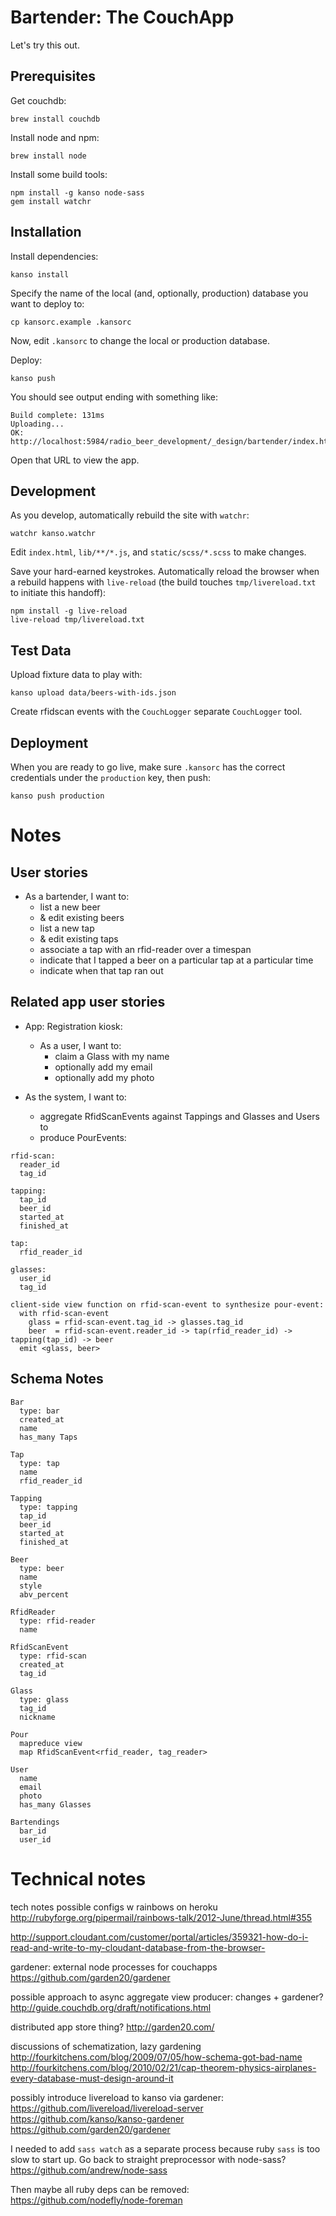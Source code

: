 Bartender: The CouchApp
========================

Let's try this out.


Prerequisites
-------------

Get couchdb:

```
brew install couchdb
```

Install node and npm:

```
brew install node
```

Install some build tools:

```
npm install -g kanso node-sass
gem install watchr
```



Installation
------------

Install dependencies:

```
kanso install
```

Specify the name of the local (and, optionally, production) database you want
to deploy to:

```
cp kansorc.example .kansorc
```

Now, edit `.kansorc` to change the local or production database.

Deploy:

```
kanso push
```

You should see output ending with something like:

```
Build complete: 131ms
Uploading...
OK: http://localhost:5984/radio_beer_development/_design/bartender/index.html
```

Open that URL to view the app.


Development
-------------

As you develop, automatically rebuild the site with `watchr`:

```
watchr kanso.watchr
```

Edit `index.html`, `lib/**/*.js`, and `static/scss/*.scss` to make changes.

Save your hard-earned keystrokes.  Automatically reload the browser when
a rebuild happens with `live-reload` (the build touches `tmp/livereload.txt`
to initiate this handoff):

```
npm install -g live-reload
live-reload tmp/livereload.txt
```

Test Data
-----------------
Upload fixture data to play with:

```
kanso upload data/beers-with-ids.json
```

Create rfidscan events with the `CouchLogger` separate `CouchLogger` tool.

Deployment
-----------------

When you are ready to go live, make sure `.kansorc` has the correct credentials
under the `production` key, then push:

```
kanso push production
```

Notes
===================

User stories
-------------------

* As a bartender, I want to:
  * list a new beer
  * & edit existing beers
  * list a new tap
  * & edit existing taps
  * associate a tap with an rfid-reader over a timespan
  * indicate that I tapped a beer on a particular tap at a particular time
  * indicate when that tap ran out

Related app user stories
--------------------------

* App: Registration kiosk:
  * As a user, I want to:
    * claim a Glass with my name
    * optionally add my email
    * optionally add my photo

* As the system, I want to:
  * aggregate RfidScanEvents against Tappings and Glasses and Users to
  * produce PourEvents:

```
rfid-scan:
  reader_id
  tag_id

tapping:
  tap_id
  beer_id
  started_at
  finished_at

tap:
  rfid_reader_id

glasses:
  user_id
  tag_id

client-side view function on rfid-scan-event to synthesize pour-event:
  with rfid-scan-event
    glass = rfid-scan-event.tag_id -> glasses.tag_id
    beer  = rfid-scan-event.reader_id -> tap(rfid_reader_id) -> tapping(tap_id) -> beer
  emit <glass, beer>
```


Schema Notes
---------------------

```
Bar
  type: bar
  created_at
  name
  has_many Taps

Tap
  type: tap
  name
  rfid_reader_id

Tapping
  type: tapping
  tap_id
  beer_id
  started_at
  finished_at

Beer
  type: beer
  name
  style
  abv_percent

RfidReader
  type: rfid-reader
  name

RfidScanEvent
  type: rfid-scan
  created_at
  tag_id

Glass
  type: glass
  tag_id
  nickname

Pour
  mapreduce view
  map RfidScanEvent<rfid_reader, tag_reader>

User
  name
  email
  photo
  has_many Glasses

Bartendings
  bar_id
  user_id
```

Technical notes
===============

tech notes
possible configs w rainbows on heroku
  http://rubyforge.org/pipermail/rainbows-talk/2012-June/thread.html#355

http://support.cloudant.com/customer/portal/articles/359321-how-do-i-read-and-write-to-my-cloudant-database-from-the-browser-

gardener: external node processes for couchapps
  https://github.com/garden20/gardener

possible approach to async aggregate view producer:
  changes + gardener?
  http://guide.couchdb.org/draft/notifications.html

distributed app store thing?
  http://garden20.com/

discussions of schematization, lazy gardening
  http://fourkitchens.com/blog/2009/07/05/how-schema-got-bad-name
  http://fourkitchens.com/blog/2010/02/21/cap-theorem-physics-airplanes-every-database-must-design-around-it

possibly introduce livereload to kanso via gardener:
  https://github.com/livereload/livereload-server
  https://github.com/kanso/kanso-gardener
  https://github.com/garden20/gardener

I needed to add `sass watch` as a separate process because ruby `sass` is too slow to start up.
  Go back to straight preprocessor with node-sass? https://github.com/andrew/node-sass

Then maybe all ruby deps can be removed:
  https://github.com/nodefly/node-foreman
